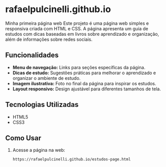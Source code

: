 # rafaelpulcinelli.github.io
Minha primeira página web
Este projeto é uma página web simples e responsiva criada com HTML e CSS. A página apresenta um guia de estudos com dicas baseadas em livros sobre aprendizado e organização, além de informações sobre redes sociais.

## Funcionalidades

- **Menu de navegação:** Links para seções específicas da página.
- **Dicas de estudo:** Sugestões práticas para melhorar o aprendizado e organizar o ambiente de estudo.
- **Imagem ilustrativa:** Foto no final da página para inspirar os estudos.
- **Layout responsivo:** Design ajustável para diferentes tamanhos de tela.

## Tecnologias Utilizadas

- HTML5
- CSS3

## Como Usar

1. Acesse a página na web:
   ```bash
   https://rafaelpulcinelli.github.io/estudos-page.html